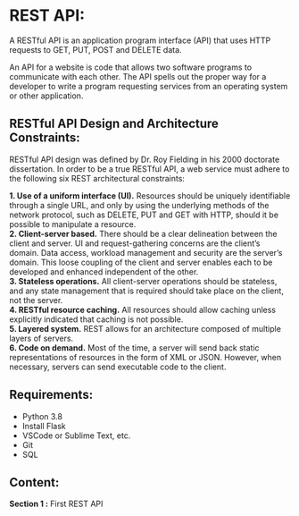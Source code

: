 # REST API:
A RESTful API is an application program interface (API) that uses HTTP requests to GET, PUT, POST and DELETE data.

An API for a website is code that allows two software programs to communicate with each other. The API spells out the proper way for a developer to write a program requesting services from an operating system or other application.

## RESTful API Design and Architecture Constraints:
RESTful API design was defined by Dr. Roy Fielding in his 2000 doctorate dissertation. In order to be a true RESTful API, a web service must adhere to the following six REST architectural constraints:

__1. Use of a uniform interface (UI).__ Resources should be uniquely identifiable through a single URL, and only by using the underlying methods of the network protocol, such as DELETE, PUT and GET with HTTP, should it be possible to manipulate a resource.<br>
__2. Client-server based.__ There should be a clear delineation between the client and server. UI and request-gathering concerns are the client’s domain. Data access, workload management and security are the server’s domain. This loose coupling of the client and server enables each to be developed and enhanced independent of the other.<br>
__3. Stateless operations.__ All client-server operations should be stateless, and any state management that is required should take place on the client, not the server.<br>
__4. RESTful resource caching.__ All resources should allow caching unless explicitly indicated that caching is not possible.<br>
__5. Layered system.__ REST allows for an architecture composed of multiple layers of servers.<br>
__6. Code on demand.__ Most of the time, a server will send back static representations of resources in the form of XML or JSON. However, when necessary, servers can send executable code to the client.<br>

## Requirements:
- Python 3.8
- Install Flask
- VSCode or Sublime Text, etc.
- Git
- SQL

## Content:
__Section 1 :__ First REST API
